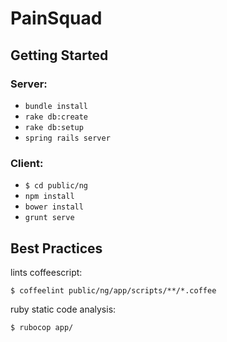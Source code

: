 # PainSquad


## Getting Started

### Server:

- `bundle install`
- `rake db:create`
- `rake db:setup`
- `spring rails server`

### Client:

- `$ cd public/ng`
- `npm install`
- `bower install`
- `grunt serve`


## Best Practices

lints coffeescript:

`$ coffeelint public/ng/app/scripts/**/*.coffee`


ruby static code analysis:

`$ rubocop app/`
